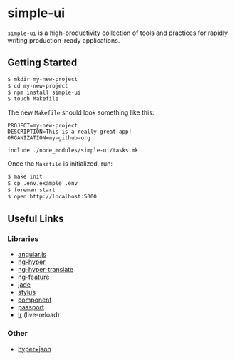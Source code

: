 simple-ui
=========

`simple-ui` is a high-productivity collection of tools and practices for rapidly writing production-ready applications.

Getting Started
---------------

```sh
$ mkdir my-new-project
$ cd my-new-project
$ npm install simple-ui
$ touch Makefile
```

The new `Makefile` should look something like this:

```make
PROJECT=my-new-project
DESCRIPTION=This is a really great app!
ORGANIZATION=my-github-org

include ./node_modules/simple-ui/tasks.mk
```

Once the `Makefile` is initialized, run:

```sh
$ make init
$ cp .env.example .env
$ foreman start
$ open http://localhost:5000
```

Useful Links
------------

### Libraries

* [angular.js](http://docs.angularjs.org/api)
* [ng-hyper](https://github.com/hypergroup/ng-hyper)
* [ng-hyper-translate](https://github.com/hypergroup/ng-hyper-translate)
* [ng-feature](https://github.com/camshaft/ng-feature)
* [jade](http://jade-lang.com/)
* [stylus](http://learnboost.github.io/stylus/)
* [component](https://github.com/component/component)
* [passport](http://passportjs.org/)
* [lr](https://github.com/mndvns/lr) (live-reload)

### Other

* [hyper+json](https://github.com/hypergroup/hyper-json)
